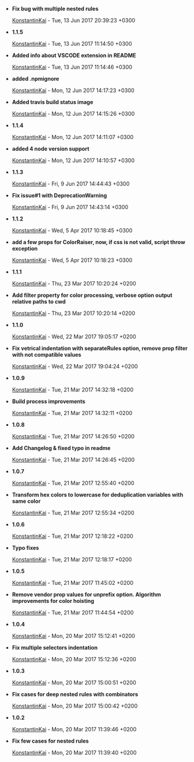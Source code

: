 
* __Fix bug with multiple nested rules__

    [KonstantinKai](mailto:kosyak46@gmail.com) - Tue, 13 Jun 2017 20:39:23 +0300
    
    

* __1.1.5__

    [KonstantinKai](mailto:kosyak46@gmail.com) - Tue, 13 Jun 2017 11:14:50 +0300
    
    

* __Added info about VSCODE extension in README__

    [KonstantinKai](mailto:kosyak46@gmail.com) - Tue, 13 Jun 2017 11:14:46 +0300
    
    

* __added .npmignore__

    [KonstantinKai](mailto:kosyak46@gmail.com) - Mon, 12 Jun 2017 14:17:23 +0300
    
    

* __Added travis build status image__

    [KonstantinKai](mailto:kosyak46@gmail.com) - Mon, 12 Jun 2017 14:15:26 +0300
    
    

* __1.1.4__

    [KonstantinKai](mailto:kosyak46@gmail.com) - Mon, 12 Jun 2017 14:11:07 +0300
    
    

* __added 4 node version support__

    [KonstantinKai](mailto:kosyak46@gmail.com) - Mon, 12 Jun 2017 14:10:57 +0300
    
    

* __1.1.3__

    [KonstantinKai](mailto:kosyak46@gmail.com) - Fri, 9 Jun 2017 14:44:43 +0300
    
    

* __Fix issue#1 with DeprecationWarning__

    [KonstantinKai](mailto:kosyak46@gmail.com) - Fri, 9 Jun 2017 14:43:14 +0300
    
    

* __1.1.2__

    [KonstantinKai](mailto:kosyak46@gmail.com) - Wed, 5 Apr 2017 10:18:45 +0300
    
    

* __add a few props for ColorRaiser, now, if css is not valid, script throw exception__

    [KonstantinKai](mailto:kosyak46@gmail.com) - Wed, 5 Apr 2017 10:18:23 +0300
    
    

* __1.1.1__

    [KonstantinKai](mailto:kosyak46@gmail.com) - Thu, 23 Mar 2017 10:20:24 +0200
    
    

* __Add filter property for color processing, verbose option output relative paths to cwd__

    [KonstantinKai](mailto:kosyak46@gmail.com) - Thu, 23 Mar 2017 10:20:14 +0200
    
    

* __1.1.0__

    [KonstantinKai](mailto:kosyak46@gmail.com) - Wed, 22 Mar 2017 19:05:17 +0200
    
    

* __Fix vetrical indentation with separateRules option, remove prop filter with not compatible values__

    [KonstantinKai](mailto:kosyak46@gmail.com) - Wed, 22 Mar 2017 19:04:24 +0200
    
    

* __1.0.9__

    [KonstantinKai](mailto:kosyak46@gmail.com) - Tue, 21 Mar 2017 14:32:18 +0200
    
    

* __Build process improvements__

    [KonstantinKai](mailto:kosyak46@gmail.com) - Tue, 21 Mar 2017 14:32:11 +0200
    
    

* __1.0.8__

    [KonstantinKai](mailto:kosyak46@gmail.com) - Tue, 21 Mar 2017 14:26:50 +0200
    
    

* __Add Changelog &amp; fixed typo in readme__

    [KonstantinKai](mailto:kosyak46@gmail.com) - Tue, 21 Mar 2017 14:26:45 +0200
    
    

* __1.0.7__

    [KonstantinKai](mailto:kosyak46@gmail.com) - Tue, 21 Mar 2017 12:55:40 +0200
    
    

* __Transform hex colors to lowercase for deduplication variables with same color__

    [KonstantinKai](mailto:kosyak46@gmail.com) - Tue, 21 Mar 2017 12:55:34 +0200
    
    

* __1.0.6__

    [KonstantinKai](mailto:kosyak46@gmail.com) - Tue, 21 Mar 2017 12:18:22 +0200
    
    

* __Typo fixes__

    [KonstantinKai](mailto:kosyak46@gmail.com) - Tue, 21 Mar 2017 12:18:17 +0200
    
    

* __1.0.5__

    [KonstantinKai](mailto:kosyak46@gmail.com) - Tue, 21 Mar 2017 11:45:02 +0200
    
    

* __Remove vendor prop values for unprefix option. Algorithm improvements for color hoisting__

    [KonstantinKai](mailto:kosyak46@gmail.com) - Tue, 21 Mar 2017 11:44:54 +0200
    
    

* __1.0.4__

    [KonstantinKai](mailto:kosyak46@gmail.com) - Mon, 20 Mar 2017 15:12:41 +0200
    
    

* __Fix multiple selectors indentation__

    [KonstantinKai](mailto:kosyak46@gmail.com) - Mon, 20 Mar 2017 15:12:36 +0200
    
    

* __1.0.3__

    [KonstantinKai](mailto:kosyak46@gmail.com) - Mon, 20 Mar 2017 15:00:51 +0200
    
    

* __Fix cases for deep nested rules with combinators__

    [KonstantinKai](mailto:kosyak46@gmail.com) - Mon, 20 Mar 2017 15:00:42 +0200
    
    

* __1.0.2__

    [KonstantinKai](mailto:kosyak46@gmail.com) - Mon, 20 Mar 2017 11:39:46 +0200
    
    

* __Fix few cases for nested rules__

    [KonstantinKai](mailto:kosyak46@gmail.com) - Mon, 20 Mar 2017 11:39:40 +0200
    
    


